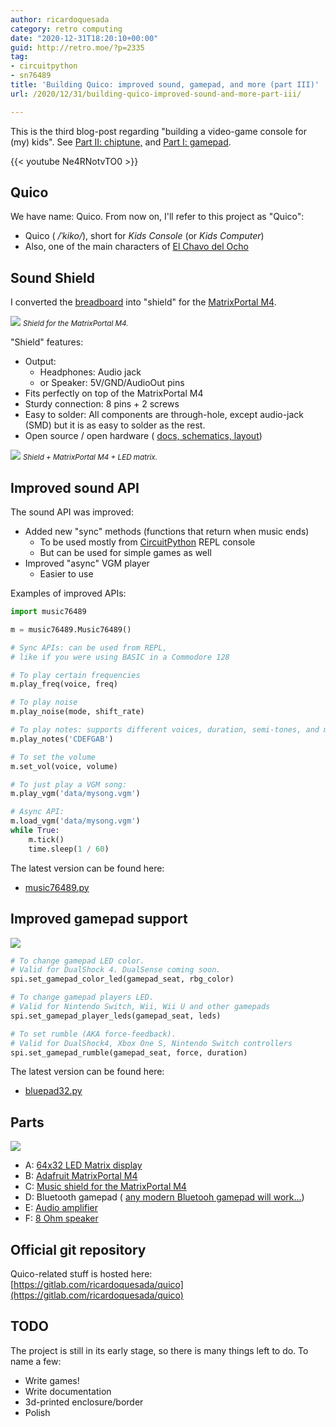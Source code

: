 ```yaml
---
author: ricardoquesada
category: retro computing
date: "2020-12-31T18:20:10+00:00"
guid: http://retro.moe/?p=2335
tag:
- circuitpython
- sn76489
title: 'Building Quico: improved sound, gamepad, and more (part III)'
url: /2020/12/31/building-quico-improved-sound-and-more-part-iii/

---
```


This is the third blog-post regarding "building a video-game console for (my)
kids".
See [Part II: chiptune,](/2020/12/13/designing-a-modern-retro-console-for-my-kids-adding-chiptune-music/)
and [Part I: gamepad](/2020/11/24/bluepad32-gamepad-support-for-esp32/).

{{< youtube Ne4RNotvTO0 >}}

## Quico

We have name: Quico. From now on, I'll refer to this project as "Quico":

- Quico ( _/ˈkiko/_), short for _Kids Console_ (or _Kids Computer_)
- Also, one of the main characters
  of [El Chavo del Ocho](https://es.wikipedia.org/wiki/El_Chavo_del_8)

## Sound Shield

I converted the [breadboard](/2020/12/13/designing-a-modern-retro-console-for-my-kids-adding-chiptune-music/)
into "shield" for the [MatrixPortal M4](https://learn.adafruit.com/adafruit-matrixportal-m4).

![](https://lh3.googleusercontent.com/pw/ACtC-3d8JU3Kzz2r_wpSNG22U2taDkWwqoxAV72PW8Z6FEA5HQqB6Bx3lFg0paf9F-F4xdNhFkXrngcvgbWlcq_hBVDT3Rhi8jgTY-20IZicE82JKaItYKpKWN7p1CgZvzQQFLQm_BkirXmkJyuTCwBT3HaHGQ=w1926-h1299-no)
<small>*Shield for the MatrixPortal M4.*</small>

"Shield" features:

- Output:
    - Headphones: Audio jack
    - or Speaker: 5V/GND/AudioOut pins
- Fits perfectly on top of the MatrixPortal M4
- Sturdy connection: 8 pins + 2 screws
- Easy to solder: All components are through-hole, except audio-jack (SMD) but
  it is as easy to solder as the rest.
- Open source / open
  hardware ( [docs, schematics, layout](https://gitlab.com/ricardoquesada/quico/-/blob/master/docs/shield_76489.md))

![](https://lh3.googleusercontent.com/pw/ACtC-3d1TU056cwMDxYY4IBkjUhEd28KIE88TKDuW2Hs8wluNMVKVfJmVq_R_5JAKY8i595GPtgTgMlUfbblmSIxG4L_-NhtDhNutWkcgKRPmB5UxGhhOtJaOE4dK-K_nlzxiYGtwFIZ71sYa-Z959tZKBOLCQ=w1732-h1299-no)
<small>*Shield + MatrixPortal M4 + LED matrix.*</small>

## Improved sound API

The sound API was improved:

- Added new "sync" methods (functions that return when music ends)
    - To be used mostly from [CircuitPython](https://circuitpython.org/) REPL
      console
    - But can be used for simple games as well
- Improved "async" VGM player
    - Easier to use

Examples of improved APIs:

```python
import music76489

m = music76489.Music76489()

# Sync APIs: can be used from REPL,
# like if you were using BASIC in a Commodore 128

# To play certain frequencies
m.play_freq(voice, freq)

# To play noise
m.play_noise(mode, shift_rate)

# To play notes: supports different voices, duration, semi-tones, and more.
m.play_notes('CDEFGAB')

# To set the volume
m.set_vol(voice, volume)

# To just play a VGM song:
m.play_vgm('data/mysong.vgm')

# Async API:
m.load_vgm('data/mysong.vgm')
while True:
    m.tick()
    time.sleep(1 / 60)
```

The latest version can be found here:

- [music76489.py](https://gitlab.com/ricardoquesada/quico/-/blob/master/src/music76489.py)

## Improved gamepad support

![](https://lh3.googleusercontent.com/pw/ACtC-3ehW50dw03lV8M7mpX9tQIHmt0ITR3g-H46fz3tIeTFVjOXCrBiCBIUiCtpLHnfcnyolnOYSAJeXMtp2iBBghtOm-Ahdd8NnHy6ZoK5kMG1JNKcxVga1_RhoIqEwLO0hNvjQQrCm-Y4xZ_7qMyh_98Kwg=w1732-h1299-no)

```python
# To change gamepad LED color.
# Valid for DualShock 4. DualSense coming soon.
spi.set_gamepad_color_led(gamepad_seat, rbg_color)

# To change gamepad players LED.
# Valid for Nintendo Switch, Wii, Wii U and other gamepads
spi.set_gamepad_player_leds(gamepad_seat, leds)

# To set rumble (AKA force-feedback).
# Valid for DualShock4, Xbox One S, Nintendo Switch controllers
spi.set_gamepad_rumble(gamepad_seat, force, duration)
```

The latest version can be found here:

- [bluepad32.py](https://gitlab.com/ricardoquesada/bluepad32/-/blob/master/tools/circuitpython/bluepad32.py)

## Parts

![](https://lh3.googleusercontent.com/pw/ACtC-3ehXagSfw4_d4GshrCSb8OsJ6Ro1M9sZjthuA3nbOVnnej1jXkUKSAJlqFnR6hUObkApTw2OYqwGvw48N9ADuytv7oV9raeanZThrELtKN9KlM8x9aqWIAx9hXA5ccIlSoBf64SOmdoVZz6TTVPbzTFew=w1856-h1299-no)

- A: [64x32 LED Matrix display](https://www.adafruit.com/product/2279)
- B: [Adafruit MatrixPortal M4](https://www.adafruit.com/product/4745)
- C: [Music shield for the MatrixPortal M4](https://gitlab.com/ricardoquesada/mpm4_sn76489)
- D: Bluetooth gamepad ( [any modern Bluetooh gamepad will work...](https://gitlab.com/ricardoquesada/bluepad32/-/blob/master/docs/supported_gamepads.md))
- E: [Audio amplifier](https://www.amazon.com/gp/product/B01FDD3FYQ/ref=ppx_yo_dt_b_asin_title_o05_s00?ie=UTF8&psc=1)
- F: [8 Ohm speaker](https://www.amazon.com/gp/product/B07YX9QLLN/ref=ppx_yo_dt_b_asin_title_o04_s00?ie=UTF8&psc=1)

## Official git repository

Quico-related stuff is hosted
here: [https://gitlab.com/ricardoquesada/quico](https://gitlab.com/ricardoquesada/quico)

## TODO

The project is still in its early stage, so there is many things left to do. To
name a few:

- Write games!
- Write documentation
- 3d-printed enclosure/border
- Polish
